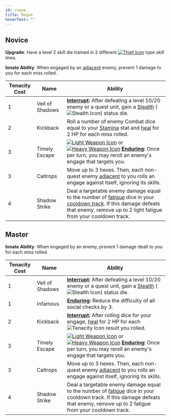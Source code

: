 ```yaml
---
id: rogue
title: Rogue
hoverText: ""
---
```


## Novice

**Upgrade**: Have a level 2 skill die trained in 2 different [<img src="/icons/thief.svg" alt="Thief Icon" class="icon-svg" />](/docs/category/thief-skills) type skill lines. 

**Innate Ability**: When engaged by an [adjacent](/docs/all/glossary/adjacent) enemy, prevent 1 damage to you for each miss rolled. 

| Tenacity Cost | Name            | Ability                                                                                                                                                                                                                                      |
|---------------|-----------------|----------------------------------------------------------------------------------------------------------------------------------------------------------------------------------------------------------------------------------------------|
| 1             | Veil of Shadows | **[Interrupt](/docs/all/glossary/interrupt):** After defeating a level 10/20 enemy or a quest unit, gain a [Stealth](/docs/all/status-effects/stealth.md) (<img src="/icons/stealth.svg" alt="Stealth Icon" class="icon-svg" />) status die. |
| 2             | Kickback        | Roll a number of enemy Combat dice equal to your [Stamina](/docs/all/stats/stamina) stat and [heal](/docs/all/glossary/healing) for 2 HP for each miss rolled.                                                                               |
| 3 | Timely Escape | [<img src="/icons/light-weapon.svg" alt="Light Weapon Icon" class="icon-svg" />](/docs/all/battle-forms/light-weapon) or [<img src="/icons/heavy-weapon.svg" alt="Heavy Weapon Icon" class="icon-svg" />](/docs/all/battle-forms/heavy-weapon) **[Enduring](/docs/all/glossary/enduring):** Once per turn, you may reroll an enemy's engage that targets you. 
| 3 | Caltrops | Move up to 3 hexes. Then, each non-quest enemy [adjacent](/docs/all/glossary/adjacent) to you rolls an engage against itself, ignoring its skills. |
| 4 | Shadow Strike | Deal a targetable enemy damage equal to the number of [fatigue](/docs/all/glossary/fatigue) dice in your [cooldown track](/docs/all/glossary/cooldown-track). If this damage defeats that enemy, remove up to 2 light fatigue from your cooldown track. |

## Master

**Innate Ability**: When engaged by an enemy, prevent 1 damage dealt to you for each miss rolled.


| Tenacity Cost | Name            | Ability                                                                                                                                                                                                                                      |
|---------------|-----------------|----------------------------------------------------------------------------------------------------------------------------------------------------------------------------------------------------------------------------------------------|
| 1             | Veil of Shadows | **[Interrupt](/docs/all/glossary/interrupt):** After defeating a level 10/20 enemy or a quest unit, gain a [Stealth](/docs/all/status-effects/stealth.md) (<img src="/icons/stealth.svg" alt="Stealth Icon" class="icon-svg" />) status die. |
| 1             | Infamous        | **[Enduring](/docs/all/glossary/enduring):** Reduce the difficulty of all social checks by 3.                                                                                                                                                |
| 2             | Kickback        | **[Interrupt](/docs/all/glossary/interrupt):** After rolling dice for your engage, [heal](/docs/all/glossary/healing) for 2 HP for each <img src="/icons/tenacity.svg" alt="Tenacity Icon" class="icon-svg" /> result you rolled.            |
| 3 | Timely Escape | [<img src="/icons/light-weapon.svg" alt="Light Weapon Icon" class="icon-svg" />](/docs/all/battle-forms/light-weapon) or [<img src="/icons/heavy-weapon.svg" alt="Heavy Weapon Icon" class="icon-svg" />](/docs/all/battle-forms/heavy-weapon) **[Enduring](/docs/all/glossary/enduring):** Once per turn, you may reroll an enemy's engage that targets you. 
| 3 | Caltrops | Move up to 3 hexes. Then, each non-quest enemy [adjacent](/docs/all/glossary/adjacent) to you rolls an engage against itself, ignoring its skills. |
| 4 | Shadow Strike | Deal a targetable enemy damage equal to the number of [fatigue](/docs/all/glossary/fatigue) dice in your cooldown track. If this damage defeats that enemy, remove up to 2 fatigue from your cooldown track. |
